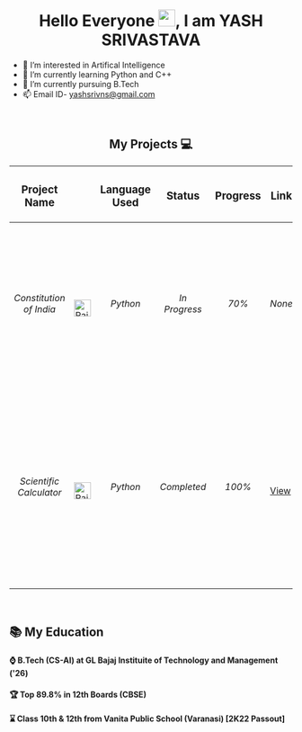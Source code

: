 
<h1 align="center"> Hello Everyone <img src="https://raw.githubusercontent.com/yashsrivastavaaa/yashsrivastavaaa/main/Images/hi.gif" width="30"/>, I am YASH SRIVASTAVA</h1>


- 👀 I’m interested in Artifical Intelligence
- 🌱 I’m currently learning Python and C++
- 💞️ I’m currently pursuing B.Tech
- 📫 Email ID- yashsrivns@gmail.com


<br>
<h2 align="center">My Projects 💻 </h2>

| <h3>Project Name</h3> |<h3>      </h3> |<h3>Language Used</h3> | <h3>Status</h3> | <h3>Progress</h3> | <h3>Link</h3> | <h3>Description</h3> |
|-----------|-----------|-----------|-----------|-----------|-----------|-----------|
| <h6 align = "center"> Constitution of India </h6> | <img src="https://raw.githubusercontent.com/yashsrivastavaaa/yashsrivastavaaa/main/Images/images.jpg" alt="Rait" width="30" height="30"/> | <h6 align = "center"> Python </h6> | <h6 align = "center"> In Progress </h6> | <h6 align = "center"> 70% </h6> | <h6 align = "center"> None </h6> | <h6> Constitution of India". You can see all the articles and parts present in the Indian Constitution. 500+ functions are used in this project. </h6> |
|<h6 align = "center"> Scientific Calculator </h6>| <img src="https://raw.githubusercontent.com/yashsrivastavaaa/yashsrivastavaaa/main/Images/images.jpg" alt="Rait" width="30" height="30"/> | <h6 align = "center"> Python </h6> |<h6 align = "center"> Completed </h6>| <h6 align = "center"> 100% </h6> | [View](https://github.com/yashsrivastavaaa/Scientific-Calculator-Python) | <h6> Here is "Scientific Calculator". You can perform Basic and Advanced Calculations using this. This Project was Created by me when I was in Class 12th. </h6> |




<br>


## 📚 My Education


<h4>⌚ B.Tech (CS-AI) at GL Bajaj Instituite of Technology and Management ('26) </h4>
<h4>🏆 Top 89.8% in 12th Boards (CBSE) </h4>
<h4>⌛ Class 10th & 12th from Vanita Public School (Varanasi) [2K22 Passout]</h4>
